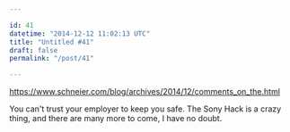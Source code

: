 ```yaml
---

id: 41
datetime: "2014-12-12 11:02:13 UTC"
title: "Untitled #41"
draft: false
permalink: "/post/41"

---
```


https://www.schneier.com/blog/archives/2014/12/comments_on_the.html

You can't trust your employer to keep you safe. The Sony Hack is a crazy thing, and there are many more to come, I have no doubt.

